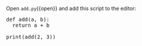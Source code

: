 
Open `add.py`{{open}} and add this script to the editor:

<pre class="file" data-filename="add.py" data-target="replace">
def add(a, b):
  return a + b

print(add(2, 3))
</pre>
